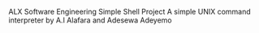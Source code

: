 ALX Software Engineering Simple Shell Project
A simple UNIX command interpreter by A.I Alafara and Adesewa Adeyemo
